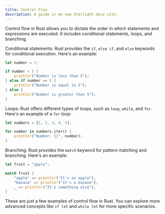 ```yaml
---
title: Control Flow
description: A guide in my new Starlight docs site.
---
```

Control flow in Rust allows you to dictate the order in which statements and expressions are executed. It includes conditional statements, loops, and branching.

Conditional statements:
Rust provides the `if`, `else if`, and `else` keywords for conditional execution. Here's an example:

```rust
let number = 7;

if number < 5 {
    println!("Number is less than 5");
} else if number == 5 {
    println!("Number is equal to 5");
} else {
    println!("Number is greater than 5");
}
```

Loops:
Rust offers different types of loops, such as `loop`, `while`, and `for`. Here's an example of a `for` loop:

```rust
let numbers = [1, 2, 3, 4, 5];

for number in numbers.iter() {
    println!("Number: {}", number);
}
```

Branching:
Rust provides the `match` keyword for pattern matching and branching. Here's an example:

```rust
let fruit = "apple";

match fruit {
    "apple" => println!("It's an apple"),
    "banana" => println!("It's a banana"),
    _ => println!("It's something else"),
}
```

These are just a few examples of control flow in Rust. You can explore more advanced concepts like `if let` and `while let` for more specific scenarios.

